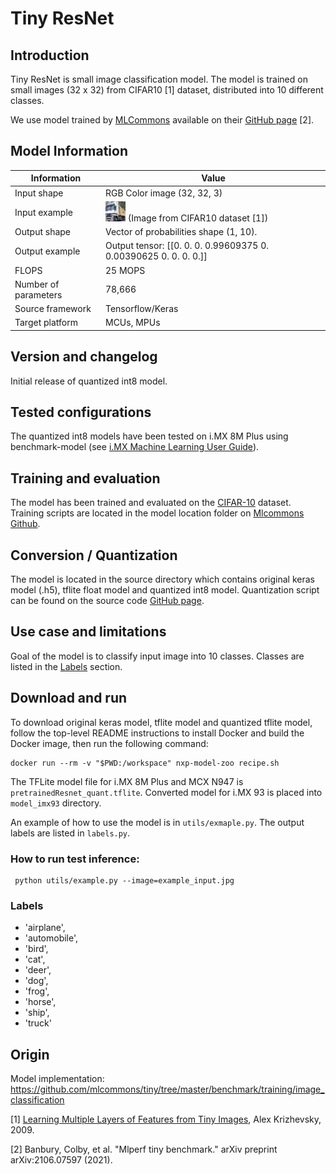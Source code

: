 # Tiny ResNet

## Introduction

Tiny ResNet is small image classification model. The model is trained on small images (32 x 32) from CIFAR10 [1] dataset, distributed into 10 different classes.

We use model trained by [MLCommons](https://mlcommons.org/en/) available on their [GitHub page](https://github.com/mlcommons/tiny/tree/master/benchmark/training/image_classification) [2].

## Model Information

| Information          | Value                                                            |
|----------------------|------------------------------------------------------------------|
| Input shape          | RGB Color image (32, 32, 3)                                      |
| Input example        | <img src="example_input.jpg"> (Image from CIFAR10 dataset [1])   |
| Output shape         | Vector of probabilities shape (1, 10).                           |
| Output example       | Output tensor: [[0. 0. 0. 0.99609375 0. 0.00390625 0. 0. 0. 0.]] |
| FLOPS                | 25 MOPS                                                          |
| Number of parameters | 78,666                                                           |
| Source framework     | Tensorflow/Keras                                                 |
| Target platform      | MCUs, MPUs                                                       |

## Version and changelog

Initial release of quantized int8 model.

## Tested configurations

The quantized int8 models have been tested on i.MX 8M Plus using benchmark-model (see [i.MX Machine Learning User Guide](https://www.nxp.com/docs/en/user-guide/IMX-MACHINE-LEARNING-UG.pdf)).

## Training and evaluation

The model has been trained and evaluated on the [CIFAR-10](https://www.cs.toronto.edu/~kriz/cifar.html) dataset.
Training scripts are located in the model location folder on [Mlcommons Github](https://github.com/mlcommons/tiny/tree/master/benchmark/training/image_classification).

## Conversion / Quantization

The model is located in the source directory which contains original keras model (.h5), tflite float model and quantized int8 model. Quantization script can be found on the source code [GitHub page](https://github.com/mlcommons/tiny/blob/master/benchmark/training/image_classification/model_converter.py).

## Use case and limitations

Goal of the model is to classify input image into 10 classes. Classes are listed in the [Labels](#labels) section.

## Download and run

To download original keras model, tflite model and quantized tflite model, follow the top-level README instructions to install Docker and build the Docker image, then run the following command: 

    docker run --rm -v "$PWD:/workspace" nxp-model-zoo recipe.sh

The TFLite model file for i.MX 8M Plus and MCX N947 is `pretrainedResnet_quant.tflite`. Converted model for i.MX 93 is placed into `model_imx93` directory.

An example of how to use the model is in `utils/exmaple.py`. The output labels are listed in `labels.py`.

### How to run test inference:

```
 python utils/example.py --image=example_input.jpg
```

### Labels

- 'airplane',
- 'automobile',
- 'bird',
- 'cat',
- 'deer',
- 'dog',
- 'frog',
- 'horse',
- 'ship',
- 'truck'

## Origin

Model implementation: https://github.com/mlcommons/tiny/tree/master/benchmark/training/image_classification

[1]  [Learning Multiple Layers of Features from Tiny Images](https://www.cs.toronto.edu/~kriz/learning-features-2009-TR.pdf),
Alex Krizhevsky, 2009.

[2] Banbury, Colby, et al. "Mlperf tiny benchmark." arXiv preprint arXiv:2106.07597 (2021).
